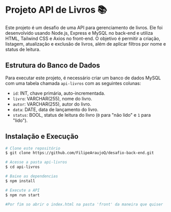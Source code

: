 # Projeto API de Livros 📚

Este projeto é um desafio de uma API para gerenciamento de livros. Ele foi desenvolvido usando Node.js, Express e MySQL no back-end e utiliza HTML, Tailwind CSS e Axios no front-end. O objetivo é permitir a criação, listagem, atualização e exclusão de livros, além de aplicar filtros por nome e status de leitura.

## Estrutura do Banco de Dados

Para executar este projeto, é necessário criar um banco de dados MySQL com uma tabela chamada `api-livros` com as seguintes colunas:

- `id`: INT, chave primária, auto-incrementada.
- `livro`: VARCHAR(255), nome do livro.
- `autor`: VARCHAR(255), autor do livro.
- `data`: DATE, data de lançamento do livro.
- `status`: BOOL, status de leitura do livro (`0` para "não lido" e `1` para "lido").

## Instalação e Execução

```bash
# Clone este repositório
$ git clone https://github.com/FilipeAraujoQ/desafio-back-end.git

# Acesse a pasta api-livros
$ cd api-livros

# Baixe as dependencias
$ npm install

# Execute a API
$ npm run start

#Por fim so abrir o index.html na pasta 'front' da maneira que quiser
